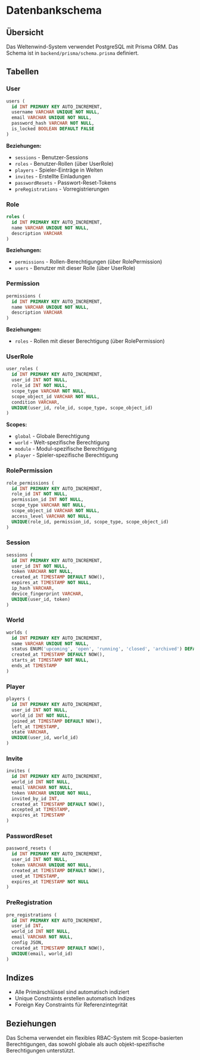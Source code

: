 # Datenbankschema

## Übersicht
Das Weltenwind-System verwendet PostgreSQL mit Prisma ORM. Das Schema ist in `backend/prisma/schema.prisma` definiert.

## Tabellen

### User
```sql
users (
  id INT PRIMARY KEY AUTO_INCREMENT,
  username VARCHAR UNIQUE NOT NULL,
  email VARCHAR UNIQUE NOT NULL,
  password_hash VARCHAR NOT NULL,
  is_locked BOOLEAN DEFAULT FALSE
)
```
**Beziehungen:**
- `sessions` - Benutzer-Sessions
- `roles` - Benutzer-Rollen (über UserRole)
- `players` - Spieler-Einträge in Welten
- `invites` - Erstellte Einladungen
- `passwordResets` - Passwort-Reset-Tokens
- `preRegistrations` - Vorregistrierungen

### Role
```sql
roles (
  id INT PRIMARY KEY AUTO_INCREMENT,
  name VARCHAR UNIQUE NOT NULL,
  description VARCHAR
)
```
**Beziehungen:**
- `permissions` - Rollen-Berechtigungen (über RolePermission)
- `users` - Benutzer mit dieser Rolle (über UserRole)

### Permission
```sql
permissions (
  id INT PRIMARY KEY AUTO_INCREMENT,
  name VARCHAR UNIQUE NOT NULL,
  description VARCHAR
)
```
**Beziehungen:**
- `roles` - Rollen mit dieser Berechtigung (über RolePermission)

### UserRole
```sql
user_roles (
  id INT PRIMARY KEY AUTO_INCREMENT,
  user_id INT NOT NULL,
  role_id INT NOT NULL,
  scope_type VARCHAR NOT NULL,
  scope_object_id VARCHAR NOT NULL,
  condition VARCHAR,
  UNIQUE(user_id, role_id, scope_type, scope_object_id)
)
```
**Scopes:**
- `global` - Globale Berechtigung
- `world` - Welt-spezifische Berechtigung
- `module` - Modul-spezifische Berechtigung
- `player` - Spieler-spezifische Berechtigung

### RolePermission
```sql
role_permissions (
  id INT PRIMARY KEY AUTO_INCREMENT,
  role_id INT NOT NULL,
  permission_id INT NOT NULL,
  scope_type VARCHAR NOT NULL,
  scope_object_id VARCHAR NOT NULL,
  access_level VARCHAR NOT NULL,
  UNIQUE(role_id, permission_id, scope_type, scope_object_id)
)
```

### Session
```sql
sessions (
  id INT PRIMARY KEY AUTO_INCREMENT,
  user_id INT NOT NULL,
  token VARCHAR NOT NULL,
  created_at TIMESTAMP DEFAULT NOW(),
  expires_at TIMESTAMP NOT NULL,
  ip_hash VARCHAR,
  device_fingerprint VARCHAR,
  UNIQUE(user_id, token)
)
```

### World
```sql
worlds (
  id INT PRIMARY KEY AUTO_INCREMENT,
  name VARCHAR UNIQUE NOT NULL,
  status ENUM('upcoming', 'open', 'running', 'closed', 'archived') DEFAULT 'upcoming',
  created_at TIMESTAMP DEFAULT NOW(),
  starts_at TIMESTAMP NOT NULL,
  ends_at TIMESTAMP
)
```

### Player
```sql
players (
  id INT PRIMARY KEY AUTO_INCREMENT,
  user_id INT NOT NULL,
  world_id INT NOT NULL,
  joined_at TIMESTAMP DEFAULT NOW(),
  left_at TIMESTAMP,
  state VARCHAR,
  UNIQUE(user_id, world_id)
)
```

### Invite
```sql
invites (
  id INT PRIMARY KEY AUTO_INCREMENT,
  world_id INT NOT NULL,
  email VARCHAR NOT NULL,
  token VARCHAR UNIQUE NOT NULL,
  invited_by_id INT,
  created_at TIMESTAMP DEFAULT NOW(),
  accepted_at TIMESTAMP,
  expires_at TIMESTAMP
)
```

### PasswordReset
```sql
password_resets (
  id INT PRIMARY KEY AUTO_INCREMENT,
  user_id INT NOT NULL,
  token VARCHAR UNIQUE NOT NULL,
  created_at TIMESTAMP DEFAULT NOW(),
  used_at TIMESTAMP,
  expires_at TIMESTAMP NOT NULL
)
```

### PreRegistration
```sql
pre_registrations (
  id INT PRIMARY KEY AUTO_INCREMENT,
  user_id INT,
  world_id INT NOT NULL,
  email VARCHAR NOT NULL,
  config JSON,
  created_at TIMESTAMP DEFAULT NOW(),
  UNIQUE(email, world_id)
)
```

## Indizes
- Alle Primärschlüssel sind automatisch indiziert
- Unique Constraints erstellen automatisch Indizes
- Foreign Key Constraints für Referenzintegrität

## Beziehungen
Das Schema verwendet ein flexibles RBAC-System mit Scope-basierten Berechtigungen, das sowohl globale als auch objekt-spezifische Berechtigungen unterstützt. 